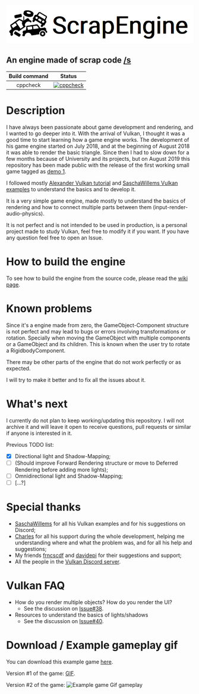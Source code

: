 ![Engine Logo](readme_images/logo.png)

## An engine made of scrap code [/s](https://www.urbandictionary.com/define.php?term=%2Fs)

| Build command  | Status |
| :---: | :---: |
| cppcheck | [![cppcheck](https://github.com/ScrappyCocco/ScrapEngine/actions/workflows/cppcheck.yml/badge.svg)](https://github.com/ScrappyCocco/ScrapEngine/actions/workflows/cppcheck.yml) |

# Description

I have always been passionate about game development and rendering, and I wanted to go deeper into it. With the arrival of Vulkan, I thought it was a good time to start learning how a game engine works. The development of his game engine started on July 2018, and at the beginning of August 2018 it was able to render the basic triangle. Since then I had to slow down for a few months because of University and its projects, but on August 2019 this repository has been made public with the release of the first working small game tagged as [demo 1](https://github.com/ScrappyCocco/ScrapEngine/releases/tag/demo_1).

I followed mostly [Alexander Vulkan tutorial](https://vulkan-tutorial.com/) and [SaschaWillems Vulkan examples](https://github.com/SaschaWillems/Vulkan) to understand the basics and to develop it.

It is a very simple game engine, made mostly to understand the basics of rendering and how to connect multiple parts between them (input-render-audio-physics).

It is not perfect and is not intended to be used in production, is a personal project made to study Vulkan, feel free to modify it if you want. If you have any question feel free to open an Issue.

# How to build the engine
To see how to build the engine from the source code, please read the [wiki page](https://github.com/ScrappyCocco/ScrapEngine/wiki/How-to-build-the-engine).

# Known problems
Since it's a engine made from zero, the GameObject-Component structure is not perfect and may lead to bugs or errors involving transformations or rotation. Specially when moving the GameObject with multiple components or a GameObject and its children.
This is known when the user try to rotate a RigidbodyComponent.

There may be other parts of the engine that do not work perfectly or as expected.

I will try to make it better and to fix all the issues about it.

# What's next
I currently do not plan to keep working/updating this repository. I will not archive it and will leave it open to receive questions, pull requests or similar if anyone is interested in it.

Previous TODO list:
- [x] Directional light and Shadow-Mapping;
- [ ] (Should improve Forward Rendering structure or move to Deferred Rendering before adding more lights);
- [ ] Omnidirectional light and Shadow-Mapping;
- [ ] [...?]

# Special thanks
* [SaschaWillems](https://github.com/SaschaWillems/) for all his Vulkan examples and for his suggestions on Discord;
* [Charles](https://github.com/WubiCookie) for all his support during the whole development, helping me understanding where and what the problem was, and for all his help and suggestions;
* My friends [frncscdf](https://github.com/frncscdf) and [davidepi](https://github.com/davidepi) for their suggestions and support;
* All the people in the [Vulkan Discord server](https://discordapp.com/invite/tFdvbEj).

# Vulkan FAQ
* How do you render multiple objects? How do you render the UI?
  * See the discussion on [Issue#38](https://github.com/ScrappyCocco/ScrapEngine/issues/38).
* Resources to understand the basics of lights/shadows
  * See the discussion on [Issue#40](https://github.com/ScrappyCocco/ScrapEngine/issues/40).

# Download / Example gameplay gif

You can download this example game [here](https://github.com/ScrappyCocco/ScrapEngine/releases).

Version #1 of the game: [GIF](readme_images/game_animation_aug_2019.gif).

Version #2 of the game:
![Example game Gif gameplay](readme_images/game_animation.gif)
